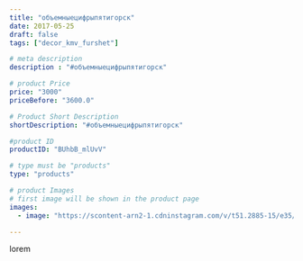 ```yaml
---
title: "объемныецифрыпятигорск"
date: 2017-05-25
draft: false
tags: ["decor_kmv_furshet"]

# meta description
description : "#объемныецифрыпятигорск"

# product Price
price: "3000"
priceBefore: "3600.0"

# Product Short Description
shortDescription: "#объемныецифрыпятигорск"

#product ID
productID: "BUhbB_mlUvV"

# type must be "products"
type: "products"

# product Images
# first image will be shown in the product page
images:
  - image: "https://scontent-arn2-1.cdninstagram.com/v/t51.2885-15/e35/18645409_497995637258555_7169785835758288896_n.jpg?se=7&tp=1&_nc_ht=scontent-arn2-1.cdninstagram.com&_nc_cat=111&_nc_ohc=3g8oqoTb8UEAX9EDrIz&ccb=7-4&oh=54e0b123e6326dc8d2c5fd6d6d5c1bdf&oe=60821B3A&_nc_sid=86f79a&ig_cache_key=MTUyMjYxNzAzMzI5NjI2ODI0NQ%3D%3D.2-ccb7-4"

---
```

lorem
